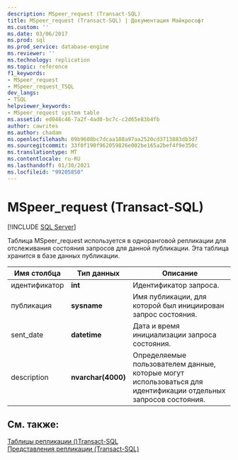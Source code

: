 ```yaml
---
description: MSpeer_request (Transact-SQL)
title: MSpeer_request (Transact-SQL) | Документация Майкрософт
ms.custom: ''
ms.date: 03/06/2017
ms.prod: sql
ms.prod_service: database-engine
ms.reviewer: ''
ms.technology: replication
ms.topic: reference
f1_keywords:
- MSpeer_request
- MSpeer_request_TSQL
dev_langs:
- TSQL
helpviewer_keywords:
- MSpeer_request system table
ms.assetid: ed048c46-7a2f-4ad0-bc7c-c2d65e83b4fb
author: cawrites
ms.author: chadam
ms.openlocfilehash: 09b9608bc7dcaa188a97aa2520cd3713883db3d7
ms.sourcegitcommit: 33f0f190f962059826e002be165a2bef4f9e350c
ms.translationtype: MT
ms.contentlocale: ru-RU
ms.lasthandoff: 01/30/2021
ms.locfileid: "99205850"
---
```

# <a name="mspeer_request-transact-sql"></a>MSpeer_request (Transact-SQL)
[!INCLUDE [SQL Server](../../includes/applies-to-version/sqlserver.md)]

  Таблица MSpeer_request используется в одноранговой репликации для отслеживания состояния запросов для данной публикации. Эта таблица хранится в базе данных публикации.  
  
|Имя столбца|Тип данных|Описание|  
|-----------------|---------------|-----------------|  
|идентификатор|**int**|Идентификатор запроса.|  
|публикация|**sysname**|Имя публикации, для которой был инициирован запрос состояния.|  
|sent_date|**datetime**|Дата и время инициализации запроса состояния.|  
|description|**nvarchar(4000)**|Определяемые пользователем данные, которые могут использоваться для идентификации отдельных запросов состояния.|  
  
## <a name="see-also"></a>См. также:  
 [Таблицы репликации &#40;&#41;Transact-SQL ](../../relational-databases/system-tables/replication-tables-transact-sql.md)   
 [Представления репликации (Transact-SQL)](../../relational-databases/system-views/replication-views-transact-sql.md)  
  
  
